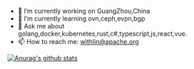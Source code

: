 

<!--
**withlin/withlin** is a ✨ _special_ ✨ repository because its `README.md` (this file) appears on your GitHub profile.

Here are some ideas to get you started:

- 🔭 I’m currently working on GuangZhou,China
- 🌱 I’m currently learning ovn,ceph,evpn,istio
- 👯 I’m looking to collaborate on ...
- 🤔 I’m looking for help with ...
- 💬 Ask me about golang,docker,kubernetes,rust,c#,typescript,js,react,vue.
- 📫 How to reach me: withlin@apache.org
-->

- 🔭 I’m currently working on GuangZhou,China
- 🌱 I’m currently learning ovn,ceph,evpn,bgp
- 💬 Ask me about golang,docker,kubernetes,rust,c#,typescript,js,react,vue.
- 📫 How to reach me: withlin@apache.org


[![Anurag's github stats](https://github-readme-stats.vercel.app/api?username=withlin&show_icons=true)](https://github.com/anuraghazra/github-readme-stats)
